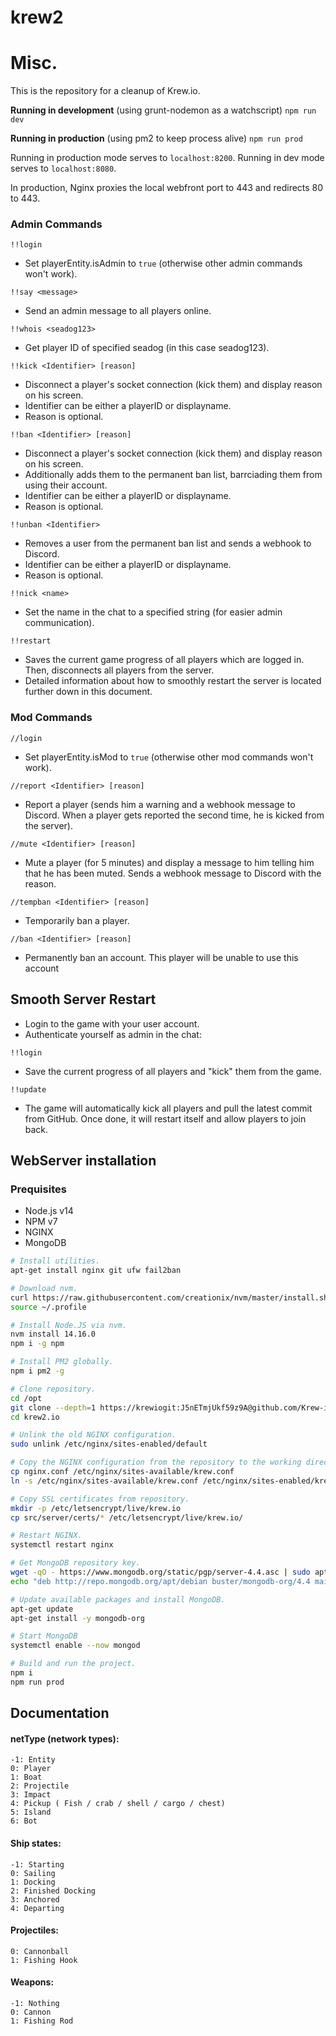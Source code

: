 # krew2

# Misc.

This is the repository for a cleanup of Krew.io.

**Running in development** (using grunt-nodemon as a watchscript)
``npm run dev``

**Running in production** (using pm2 to keep process alive)
``npm run prod``

Running in production mode serves to ``localhost:8200``.
Running in dev mode serves to ``localhost:8080``.

In production, Nginx proxies the local webfront port to 443 and redirects 80 to 443. 

### Admin Commands
 ```
 !!login
 ```
 - Set playerEntity.isAdmin to ``true`` (otherwise other admin commands won't work).

 ```
 !!say <message>
 ```
 - Send an admin message to all players online.

 ```
 !!whois <seadog123>
 ```
 - Get player ID of specified seadog (in this case seadog123).

 ```
 !!kick <Identifier> [reason]
 ```
 - Disconnect a player's socket connection (kick them) and display reason on his screen.
 - Identifier can be either a playerID or displayname.
 - Reason is optional.

 ```
 !!ban <Identifier> [reason]
 ```
 - Disconnect a player's socket connection (kick them) and display reason on his screen.
 - Additionally adds them to the permanent ban list, barrciading them from using their account.
 - Identifier can be either a playerID or displayname.
 - Reason is optional.

 ```
 !!unban <Identifier>
 ```
 - Removes a user from the permanent ban list and sends a webhook to Discord.
 - Identifier can be either a playerID or displayname.
 - Reason is optional.

 ```
 !!nick <name>
 ```
 - Set the name in the chat to a specified string (for easier admin communication).

 ```
 !!restart
 ```
 - Saves the current game progress of all players which are logged in. Then, disconnects all players from the server.
 - Detailed information about how to smoothly restart the server is located further down in this document.

 ### Mod Commands
 ```
 //login
 ```
 - Set playerEntity.isMod to ``true`` (otherwise other mod commands won't work).

 ```
 //report <Identifier> [reason]
 ```
 - Report a player (sends him a warning and a webhook message to Discord. When a player gets reported the second time, he is kicked from the server).

 ```
 //mute <Identifier> [reason]
 ```
 - Mute a player (for 5 minutes) and display a message to him telling him that he has been muted. Sends a webhook message to Discord with the reason.

 ```
 //tempban <Identifier> [reason]
 ```
 - Temporarily ban a player.

 ```
 //ban <Identifier> [reason]
 ```
 - Permanently ban an account. This player will be unable to use this account

## Smooth Server Restart
 - Login to the game with your user account.
 - Authenticate yourself as admin in the chat:
 ```
 !!login
 ```

 - Save the current progress of all players and "kick" them from the game.
 ```
 !!update
 ```
 - The game will automatically kick all players and pull the latest commit from GitHub. Once done, it will restart itself and allow players to join back.

## WebServer installation

### Prequisites
 * Node.js v14
 * NPM v7
 * NGINX
 * MongoDB


```sh
# Install utilities.
apt-get install nginx git ufw fail2ban

# Download nvm.
curl https://raw.githubusercontent.com/creationix/nvm/master/install.sh | bash 
source ~/.profile

# Install Node.JS via nvm.
nvm install 14.16.0
npm i -g npm

# Install PM2 globally.
npm i pm2 -g

# Clone repository.
cd /opt
git clone --depth=1 https://krewiogit:J5nETmjUkf59z9A@github.com/Krew-io/krew2.io.git
cd krew2.io

# Unlink the old NGINX configuration.
sudo unlink /etc/nginx/sites-enabled/default

# Copy the NGINX configuration from the repository to the working directory.
cp nginx.conf /etc/nginx/sites-available/krew.conf
ln -s /etc/nginx/sites-available/krew.conf /etc/nginx/sites-enabled/krew.conf

# Copy SSL certificates from repository.
mkdir -p /etc/letsencrypt/live/krew.io
cp src/server/certs/* /etc/letsencrypt/live/krew.io/

# Restart NGINX.
systemctl restart nginx

# Get MongoDB repository key.
wget -qO - https://www.mongodb.org/static/pgp/server-4.4.asc | sudo apt-key add -
echo "deb http://repo.mongodb.org/apt/debian buster/mongodb-org/4.4 main" | sudo tee /etc/apt/sources.list.d/mongodb-org-4.4.list

# Update available packages and install MongoDB.
apt-get update
apt-get install -y mongodb-org

# Start MongoDB
systemctl enable --now mongod

# Build and run the project.
npm i
npm run prod
```

## Documentation

#### netType (network types):
 ```
 -1: Entity
 0: Player
 1: Boat
 2: Projectile
 3: Impact
 4: Pickup ( Fish / crab / shell / cargo / chest)
 5: Island
 6: Bot
 ```

#### Ship states:
 ```
 -1: Starting
 0: Sailing
 1: Docking
 2: Finished Docking
 3: Anchored
 4: Departing
 ```

#### Projectiles:
 ```
 0: Cannonball
 1: Fishing Hook
 ```

#### Weapons:
 ```
 -1: Nothing
 0: Cannon
 1: Fishing Rod
 ```
